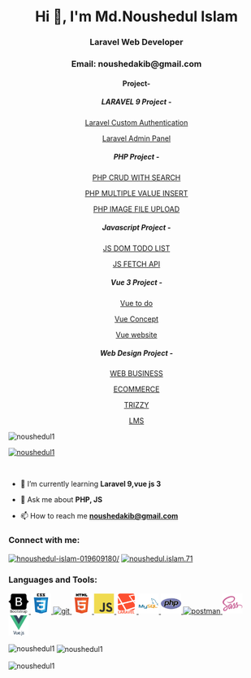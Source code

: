 <h1 align="center">Hi 👋, I'm Md.Noushedul Islam</h1>
<h3 align="center">Laravel Web Developer</h3>
<h3 align="center">Email: noushedakib@gmail.com</h3>
<h4 align="center">Project-</h4> 

<h5 align="center">LARAVEL 9 Project -</h5>
<p align="center">
  <a align="center" href="https://github.com/Noushedul1/laravelCustomeAuth">Laravel Custom Authentication</a>
</p>
<p align="center">
  <a align="center" href="https://github.com/Noushedul1/Admin-Panel">Laravel Admin Panel</a>
</p>

<h5 align="center">PHP Project -</h5>
<P align="center">
<a align="center" href="https://github.com/Noushedul1/php_crud_with_search">PHP CRUD WITH SEARCH</a>  
</P>
<p align="center">
<a align="center" href="https://github.com/Noushedul1/php_multiple_value_insert">PHP MULTIPLE VALUE INSERT</a>
</p>
<p align="center">
<a align="center" href="https://github.com/Noushedul1/php_img_file_upload">PHP IMAGE FILE UPLOAD</a>
</p>

<h5 align="center">Javascript Project -</h5>
<p align="center">
<a align="center" href="https://noushedul1.github.io/dom_todolist/">JS DOM TODO LIST</a>
</p>
<p align="center">
<a align="center" href="https://fetch-api-project2.netlify.app/">JS FETCH API</a>
</p>

<h5 align="center">Vue 3 Project -</h5>
<p align="center">
<a align="center" href="https://firstvuetodoapp.netlify.app/">Vue to do</a>
</p>
<p align="center">
<a align="center" href="https://vuemixedconcept.netlify.app/">Vue Concept</a>
</p>
<p align="center">
<a align="center" href="https://burger-shop-1.netlify.app/">Vue website</a>
</p>


<h5 align="center">Web Design Project -</h5>
<p align="center">
<a align="center" href="https://web-business-1.netlify.app/">WEB BUSINESS</a>
</p>
<p align="center">
<a align="center" href="https://noushedul1.github.io/ecommerce_full_2022noushed_responsive/">ECOMMERCE</a>
</p>
<p align="center">
<a align="center" href="https://trizzy.netlify.app/">TRIZZY</a>
</p>
<p align="center">
<a align="center" href="https://noushedul1.github.io/LMS_psd_To_HTML/">LMS</a>
</p>

<p align="left"> <img src="https://komarev.com/ghpvc/?username=noushedul1&label=Profile%20views&color=0e75b6&style=flat" alt="noushedul1" /> </p>

<p align="left"> <a href="https://github.com/ryo-ma/github-profile-trophy"><img src="https://github-profile-trophy.vercel.app/?username=noushedul1" alt="noushedul1" /></a> </p>

<p align="left"> <a href="https://twitter.com/" target="blank"><img src="https://img.shields.io/twitter/follow/?logo=twitter&style=for-the-badge" alt="" /></a> </p>

- 🌱 I’m currently learning **Laravel 9,vue js 3**

- 💬 Ask me about **PHP, JS**

- 📫 How to reach me **noushedakib@gmail.com**

<h3 align="left">Connect with me:</h3>
<p align="left">
<a href="https://linkedin.com/in/hnoushedul-islam-019609180/" target="blank"><img align="center" src="https://raw.githubusercontent.com/rahuldkjain/github-profile-readme-generator/master/src/images/icons/Social/linked-in-alt.svg" alt="hnoushedul-islam-019609180/" height="30" width="40" /></a>
<a href="https://fb.com/noushedul.islam.71" target="blank"><img align="center" src="https://raw.githubusercontent.com/rahuldkjain/github-profile-readme-generator/master/src/images/icons/Social/facebook.svg" alt="noushedul.islam.71" height="30" width="40" /></a>
</p>

<h3 align="left">Languages and Tools:</h3>
<p align="left"> <a href="https://getbootstrap.com" target="_blank" rel="noreferrer"> <img src="https://raw.githubusercontent.com/devicons/devicon/master/icons/bootstrap/bootstrap-plain-wordmark.svg" alt="bootstrap" width="40" height="40"/> </a> <a href="https://www.w3schools.com/css/" target="_blank" rel="noreferrer"> <img src="https://raw.githubusercontent.com/devicons/devicon/master/icons/css3/css3-original-wordmark.svg" alt="css3" width="40" height="40"/> </a> <a href="https://git-scm.com/" target="_blank" rel="noreferrer"> <img src="https://www.vectorlogo.zone/logos/git-scm/git-scm-icon.svg" alt="git" width="40" height="40"/> </a> <a href="https://www.w3.org/html/" target="_blank" rel="noreferrer"> <img src="https://raw.githubusercontent.com/devicons/devicon/master/icons/html5/html5-original-wordmark.svg" alt="html5" width="40" height="40"/> </a> <a href="https://developer.mozilla.org/en-US/docs/Web/JavaScript" target="_blank" rel="noreferrer"> <img src="https://raw.githubusercontent.com/devicons/devicon/master/icons/javascript/javascript-original.svg" alt="javascript" width="40" height="40"/> </a> <a href="https://laravel.com/" target="_blank" rel="noreferrer"> <img src="https://raw.githubusercontent.com/devicons/devicon/master/icons/laravel/laravel-plain-wordmark.svg" alt="laravel" width="40" height="40"/> </a> <a href="https://www.mysql.com/" target="_blank" rel="noreferrer"> <img src="https://raw.githubusercontent.com/devicons/devicon/master/icons/mysql/mysql-original-wordmark.svg" alt="mysql" width="40" height="40"/> </a> <a href="https://www.php.net" target="_blank" rel="noreferrer"> <img src="https://raw.githubusercontent.com/devicons/devicon/master/icons/php/php-original.svg" alt="php" width="40" height="40"/> </a> <a href="https://postman.com" target="_blank" rel="noreferrer"> <img src="https://www.vectorlogo.zone/logos/getpostman/getpostman-icon.svg" alt="postman" width="40" height="40"/> </a> <a href="https://sass-lang.com" target="_blank" rel="noreferrer"> <img src="https://raw.githubusercontent.com/devicons/devicon/master/icons/sass/sass-original.svg" alt="sass" width="40" height="40"/> </a> <a href="https://vuejs.org/" target="_blank" rel="noreferrer"> <img src="https://raw.githubusercontent.com/devicons/devicon/master/icons/vuejs/vuejs-original-wordmark.svg" alt="vuejs" width="40" height="40"/> </a> </p>

<p><img align="left" src="https://github-readme-stats.vercel.app/api/top-langs?username=noushedul1&show_icons=true&locale=en&layout=compact" alt="noushedul1" /></p>

<p>&nbsp;<img align="center" src="https://github-readme-stats.vercel.app/api?username=noushedul1&show_icons=true&locale=en" alt="noushedul1" /></p>

<p><img align="center" src="https://github-readme-streak-stats.herokuapp.com/?user=noushedul1&" alt="noushedul1" /></p>
